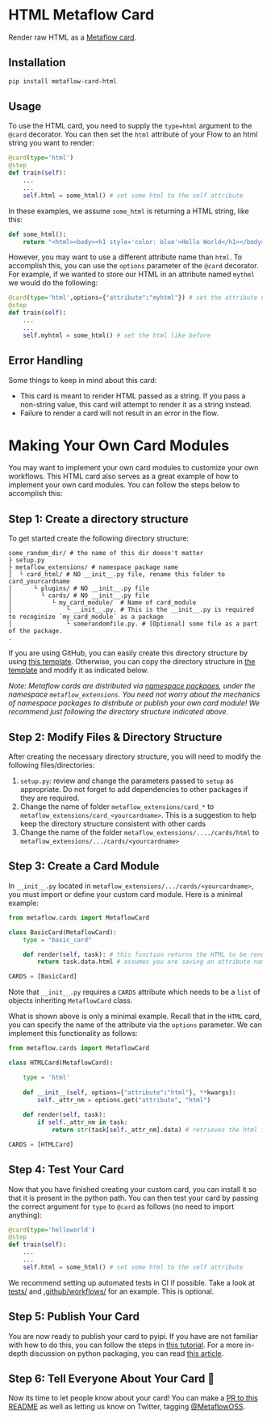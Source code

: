 # HTML Metaflow Card

Render raw HTML as a [Metaflow card][1].

## Installation

```bash
pip install metaflow-card-html
```

## Usage

To use the HTML card, you need to supply the `type=html` argument to the `@card` decorator.  You can then set the `html` attribute of your Flow to an html string you want to render:

```python
@card(type='html')
@step
def train(self):
    ...
    ...
    self.html = some_html() # set some html to the self attribute
```

In these examples, we assume `some_html` is returning a HTML string, like this:

```py
def some_html():
    return "<html><body><h1 style='color: blue'>Hello World</h1></body></html>"
```

However, you may want to use a different attribute name than `html`.  To accomplish this, you can use the `options` parameter of the `@card` decorator.  For example, if we wanted to store our HTML in an attribute named `mythml` we would do the following:

```python
@card(type='html',options={"attribute":"myhtml"}) # set the attribute name to myhtml
@step
def train(self):
    ...
    ...
    self.myhtml = some_html() # set the html like before
```

## Error Handling

Some things to keep in mind about this card:

- This card is meant to render HTML passed as a string.  If you pass a non-string value, this card will attempt to render it as a string instead.  
- Failure to render a card will not result in an error in the flow.

# Making Your Own Card Modules

You may want to implement your own card modules to customize your own workflows.  This HTML card also serves as a great example of how to implement your own card modules.  You can follow the steps below to accomplish this:

## Step 1: Create a directory structure

To get started create the following directory structure:

```
some_random_dir/ # the name of this dir doesn't matter
├ setup.py
├ metaflow_extensions/ # namespace package name 
│  └ card_html/ # NO __init__.py file, rename this folder to card_yourcardname
│      └ plugins/ # NO __init__.py file
│        └ cards/ # NO __init__.py file 
│           └ my_card_module/  # Name of card_module
│               └ __init__.py. # This is the __init__.py is required to recoginize `my_card_module` as a package
│               └ somerandomfile.py. # [Optional] some file as a part of the package. 
.
```

If you are using GitHub, you can easily create this directory structure by using [this template][2].  Otherwise, you can copy the directory structure in [the template](https://github.com/outerbounds/metaflow-card-template) and modify it as indicated below.

_Note: Metaflow cards are distributed via [namespace packages](https://packaging.python.org/en/latest/guides/packaging-namespace-packages/), under the namespace `metaflow_extensions`.  You need not worry about the mechanics of namespace packages to distribute or publish your own card module!  We recommend just following the directory structure indicated above._

## Step 2: Modify Files & Directory Structure

After creating the necessary directory structure, you will need to modify the following files/directories:

1. `setup.py`: review and change the parameters passed to `setup` as appropriate.  Do not forget to add dependencies to other packages if they are required.
2. Change the name of folder `metaflow_extensions/card_*` to `metaflow_extensions/card_<yourcardname>`.  This is a suggestion to help keep the directory structure consistent with other cards
3. Change the name of the folder `metaflow_extensions/..../cards/html` to `metaflow_extensions/.../cards/<yourcardname>`

## Step 3: Create a Card Module

In `__init__.py` located in `metaflow_extensions/.../cards/<yourcardname>`, you must import or define your custom card module. Here is a minimal example:

```python
from metaflow.cards import MetaflowCard

class BasicCard(MetaflowCard):
    type = "basic_card"

    def render(self, task): # this function returns the HTML to be rendered
        return task.data.html # assumes you are saving an attribute named `html` in the task

CARDS = [BasicCard]
```

Note that `__init__.py` requires a `CARDS` attribute which needs to be a `list` of objects inheriting `MetaflowCard` class.  

What is shown above is only a minimal example.  Recall that in the `HTML` card, you can specify the name of the attribute via the `options` parameter.  We can implement this functionality as follows:

```python
from metaflow.cards import MetaflowCard

class HTMLCard(MetaflowCard):

    type = 'html'
    
    def __init__(self, options={"attribute":"html"}, **kwargs):
        self._attr_nm = options.get("attribute", "html")
 
    def render(self, task):
        if self._attr_nm in task:
            return str(task[self._attr_nm].data) # retrieves the html from the task by accessing `task[self._attr_nm]`

CARDS = [HTMLCard]
```

## Step 4: Test Your Card

Now that you have finished creating your custom card, you can install it so that it is  present in the python path.   You can then test your card by passing the correct argument for `type` to `@card` as follows (no need to import anything):

```python
@card(type='helloworld')
@step
def train(self):
    ...
    ...
    self.html = some_html() # set some html to the self attribute
```

We recommend setting up automated tests in CI if possible.  Take a look at [tests/](tests/) and [.github/workflows/](.github/workflows/) for an example.  This is optional.

## Step 5: Publish Your Card

You are now ready to publish your card to pyipi.  If you have are not familiar with how to do this, you can follow the steps in [this tutorial](https://realpython.com/pypi-publish-python-package/).  For a more in-depth discussion on python packaging, you can read [this article](https://packaging.python.org/tutorials/packaging-projects/).

## Step 6: Tell Everyone About Your Card :rocket:

Now its time to let people know about your card!  You can make a [PR to this README][3] as well as letting us know on Twitter, tagging [@MetaflowOSS](https://twitter.com/MetaflowOSS).


[1]: https://docs.metaflow.org/
[2]: https://github.com/outerbounds/metaflow-card-template/generate
[3]: https://github.com/outerbounds/awesome-metaflow/edit/main/README.md
